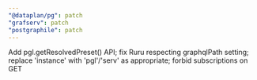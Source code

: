 ```yaml
---
"@dataplan/pg": patch
"grafserv": patch
"postgraphile": patch
---
```


Add pgl.getResolvedPreset() API; fix Ruru respecting graphqlPath setting;
replace 'instance' with 'pgl'/'serv' as appropriate; forbid subscriptions on GET
